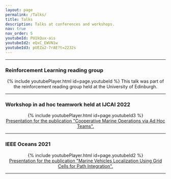 ```yaml
---
layout: page
permalink: /Talks/
title: Talks
description: Talks at conferences and workshops.
nav: true
nav_order: 5
youtubeId: PU1kQux-ais
youtubeId2: eQxC_EWVN1w
youtubeId3: pUEZa2-7rAE?t=2232s
---
```


---
### Reinforcement Learning reading group


<div align="center">
  {% include youtubePlayer.html id=page.youtubeId %}
  This talk was part of the reinforcement reading group held at the University of Edinburgh. 
</div>

---

### Workshop in ad hoc teamwork held at IJCAI 2022


<div class="container" align="center">
{% include youtubePlayer.html id=page.youtubeId3 %}

</div>

 <body>
    <a href="https://arxiv.org/abs/2207.07498">
      <div  align="center">
        Presentation for the publication "Cooperative Marine Operations via Ad Hoc Teams". 
      </div>
    </a>
  </body>

---

### IEEE Oceans 2021 


<div align="center">
{% include youtubePlayer.html id=page.youtubeId2 %}

</div>

 <body>
    <a href="https://arxiv.org/abs/2107.13461">
      <div  align="center">
        Presentation for the publication "Marine Vehicles Localization Using Grid Cells for Path Integration".
      </div>
    </a>
  </body>

---